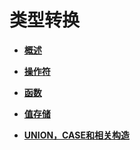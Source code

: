# 类型转换<a name="ZH-CN_TOPIC_0289900861"></a>

-   **[概述](概述.md)**  

-   **[操作符](操作符.md)**  

-   **[函数](函数.md)**  

-   **[值存储](值存储.md)**  

-   **[UNION，CASE和相关构造](UNION-CASE和相关构造.md)**  


